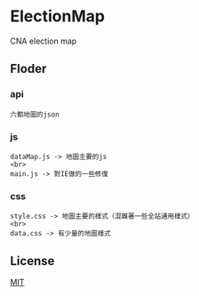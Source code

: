 # ElectionMap
CNA election map

## Floder

### api

```
六都地圖的json
```

### js
```
dataMap.js -> 地圖主要的js
<br>
main.js -> 對IE做的一些修復
```


### css
```
style.css -> 地圖主要的樣式（混雜著一些全站通用樣式）
<br>
data.css -> 有少量的地圖樣式
```

## License

[MIT](https://github.com/GabbyTest/ElectionMap/blob/master/LICENSE)
